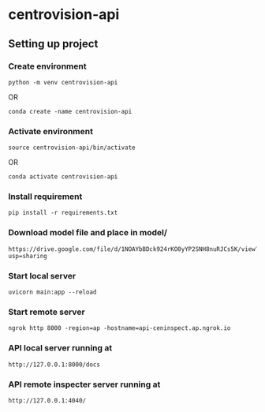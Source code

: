 # centrovision-api

## Setting up project

### Create environment

``` 
python -m venv centrovision-api
```
OR
```
conda create -name centrovision-api
```

### Activate environment

```
source centrovision-api/bin/activate
```
OR

```
conda activate centrovision-api
```

### Install requirement

```
pip install -r requirements.txt
```

### Download model file and place in model/

```
https://drive.google.com/file/d/1NOAYbBDck924rKO0yYP2SNH8nuRJCs5K/view?usp=sharing
```

### Start local server

```
uvicorn main:app --reload
```

### Start remote server

```
ngrok http 8000 -region=ap -hostname=api-ceninspect.ap.ngrok.io
```



### API local server running at

```
http://127.0.0.1:8000/docs
```

### API remote inspecter server running at

```
http://127.0.0.1:4040/
```
